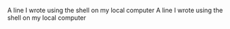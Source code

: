 A line I wrote using the shell on my local computer
A line I wrote using the shell on my local computer
